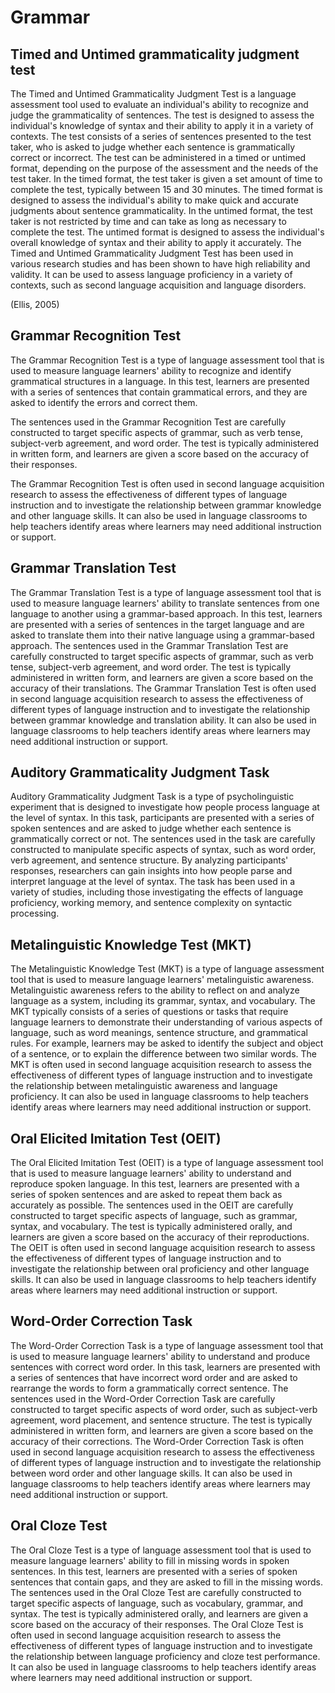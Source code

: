 # Grammar

## <strong> Timed and Untimed grammaticality judgment test </strong>

The Timed and Untimed Grammaticality Judgment Test is a language assessment tool used to evaluate an individual's ability to recognize and judge the grammaticality of sentences. The test is designed to assess the individual's knowledge of syntax and their ability to apply it in a variety of contexts.
The test consists of a series of sentences presented to the test taker, who is asked to judge whether each sentence is grammatically correct or incorrect. The test can be administered in a timed or untimed format, depending on the purpose of the assessment and the needs of the test taker.
In the timed format, the test taker is given a set amount of time to complete the test, typically between 15 and 30 minutes. The timed format is designed to assess the individual's ability to make quick and accurate judgments about sentence grammaticality.
In the untimed format, the test taker is not restricted by time and can take as long as necessary to complete the test. The untimed format is designed to assess the individual's overall knowledge of syntax and their ability to apply it accurately.
The Timed and Untimed Grammaticality Judgment Test has been used in various research studies and has been shown to have high reliability and validity. It can be used to assess language proficiency in a variety of contexts, such as second language acquisition and language disorders.

(Ellis, 2005)

## <strong> Grammar Recognition Test </strong>

The Grammar Recognition Test is a type of language assessment tool that is used to measure language learners' ability to recognize and identify grammatical structures in a language. In this test, learners are presented with a series of sentences that contain grammatical errors, and they are asked to identify the errors and correct them.

The sentences used in the Grammar Recognition Test are carefully constructed to target specific aspects of grammar, such as verb tense, subject-verb agreement, and word order. The test is typically administered in written form, and learners are given a score based on the accuracy of their responses.

The Grammar Recognition Test is often used in second language acquisition research to assess the effectiveness of different types of language instruction and to investigate the relationship between grammar knowledge and other language skills. It can also be used in language classrooms to help teachers identify areas where learners may need additional instruction or support.

## <strong> Grammar Translation Test </strong>

The Grammar Translation Test is a type of language assessment tool that is used to measure language learners' ability to translate sentences from one language to another using a grammar-based approach. In this test, learners are presented with a series of sentences in the target language and are asked to translate them into their native language using a grammar-based approach.
The sentences used in the Grammar Translation Test are carefully constructed to target specific aspects of grammar, such as verb tense, subject-verb agreement, and word order. The test is typically administered in written form, and learners are given a score based on the accuracy of their translations.
The Grammar Translation Test is often used in second language acquisition research to assess the effectiveness of different types of language instruction and to investigate the relationship between grammar knowledge and translation ability. It can also be used in language classrooms to help teachers identify areas where learners may need additional instruction or support.

## <strong> Auditory Grammaticality Judgment Task </strong>

Auditory Grammaticality Judgment Task is a type of psycholinguistic experiment that is designed to investigate how people process language at the level of syntax. In this task, participants are presented with a series of spoken sentences and are asked to judge whether each sentence is grammatically correct or not.
The sentences used in the task are carefully constructed to manipulate specific aspects of syntax, such as word order, verb agreement, and sentence structure. By analyzing participants' responses, researchers can gain insights into how people parse and interpret language at the level of syntax.
The task has been used in a variety of studies, including those investigating the effects of language proficiency, working memory, and sentence complexity on syntactic processing.

## <strong> Metalinguistic Knowledge Test (MKT) </strong>

The Metalinguistic Knowledge Test (MKT) is a type of language assessment tool that is used to measure language learners' metalinguistic awareness. Metalinguistic awareness refers to the ability to reflect on and analyze language as a system, including its grammar, syntax, and vocabulary.
The MKT typically consists of a series of questions or tasks that require language learners to demonstrate their understanding of various aspects of language, such as word meanings, sentence structure, and grammatical rules. For example, learners may be asked to identify the subject and object of a sentence, or to explain the difference between two similar words.
The MKT is often used in second language acquisition research to assess the effectiveness of different types of language instruction and to investigate the relationship between metalinguistic awareness and language proficiency. It can also be used in language classrooms to help teachers identify areas where learners may need additional instruction or support.

## <strong> Oral Elicited Imitation Test (OEIT) </strong>

The Oral Elicited Imitation Test (OEIT) is a type of language assessment tool that is used to measure language learners' ability to understand and reproduce spoken language. In this test, learners are presented with a series of spoken sentences and are asked to repeat them back as accurately as possible.
The sentences used in the OEIT are carefully constructed to target specific aspects of language, such as grammar, syntax, and vocabulary. The test is typically administered orally, and learners are given a score based on the accuracy of their reproductions.
The OEIT is often used in second language acquisition research to assess the effectiveness of different types of language instruction and to investigate the relationship between oral proficiency and other language skills. It can also be used in language classrooms to help teachers identify areas where learners may need additional instruction or support.

## <strong> Word-Order Correction Task </strong>

The Word-Order Correction Task is a type of language assessment tool that is used to measure language learners' ability to understand and produce sentences with correct word order. In this task, learners are presented with a series of sentences that have incorrect word order and are asked to rearrange the words to form a grammatically correct sentence.
The sentences used in the Word-Order Correction Task are carefully constructed to target specific aspects of word order, such as subject-verb agreement, word placement, and sentence structure. The test is typically administered in written form, and learners are given a score based on the accuracy of their corrections.
The Word-Order Correction Task is often used in second language acquisition research to assess the effectiveness of different types of language instruction and to investigate the relationship between word order and other language skills. It can also be used in language classrooms to help teachers identify areas where learners may need additional instruction or support.

## <strong> Oral Cloze Test </strong>

The Oral Cloze Test is a type of language assessment tool that is used to measure language learners' ability to fill in missing words in spoken sentences. In this test, learners are presented with a series of spoken sentences that contain gaps, and they are asked to fill in the missing words.
The sentences used in the Oral Cloze Test are carefully constructed to target specific aspects of language, such as vocabulary, grammar, and syntax. The test is typically administered orally, and learners are given a score based on the accuracy of their responses.
The Oral Cloze Test is often used in second language acquisition research to assess the effectiveness of different types of language instruction and to investigate the relationship between language proficiency and cloze test performance. It can also be used in language classrooms to help teachers identify areas where learners may need additional instruction or support.
